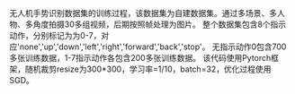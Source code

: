 无人机手势识别数据集的训练过程，该数据集为自建数据集。通过多场景、多人物、多角度拍摄30多组视频，后期按照帧处理为图片。
整个数据集包含8个指示动作，分别标记为为0-7，对应'none','up','down','left','right','forward','back','stop'。
无指示动作0包含700多张训练数据，1-7指示动作各包含200多张训练数据。
该代码使用Pytorch框架，随机裁剪resize为300*300，学习率=1/10，batch=32，优化过程使用SGD。
